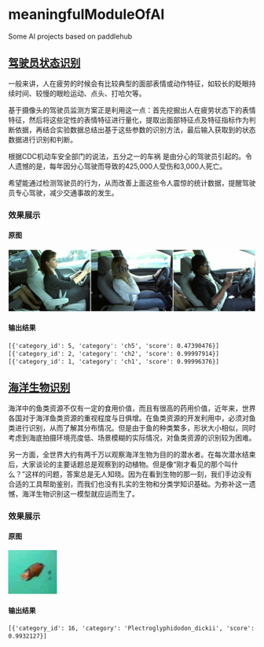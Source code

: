 # meaningfulModuleOfAI

Some AI projects based on paddlehub

## [驾驶员状态识别](https://github.com/zbp-xxxp/meaningfulModuleOfAI/tree/main/DriverStatusRecognition)

一般来讲，人在疲劳的时候会有比较典型的面部表情或动作特征，如较长的眨眼持续时间、较慢的眼睑运动、点头、打哈欠等。

基于摄像头的驾驶员监测方案正是利用这一点：首先挖掘出人在疲劳状态下的表情特征，然后将这些定性的表情特征进行量化，提取出面部特征点及特征指标作为判断依据，再结合实验数据总结出基于这些参数的识别方法，最后输入获取到的状态数据进行识别和判断。

根据CDC机动车安全部门的说法，五分之一的车祸 是由分心的驾驶员引起的。令人遗憾的是，每年因分心驾驶而导致的425,000人受伤和3,000人死亡。

希望能通过检测驾驶员的行为，从而改善上面这些令人震惊的统计数据，提醒驾驶员专心驾驶，减少交通事故的发生。

### 效果展示

#### 原图
<img src="/docs/imgs/Image_Classification_Drivers.png">

#### 输出结果
~~~
[{'category_id': 5, 'category': 'ch5', 'score': 0.47390476}]
[{'category_id': 2, 'category': 'ch2', 'score': 0.99997914}]
[{'category_id': 1, 'category': 'ch1', 'score': 0.99996376}]
~~~

## [海洋生物识别](https://github.com/zbp-xxxp/meaningfulModuleOfAI/tree/main/marine_biometrics)

海洋中的鱼类资源不仅有一定的食用价值，而且有很高的药用价值，近年来，世界各国对于海洋鱼类资源的重视程度与日俱增。在鱼类资源的开发利用中，必须对鱼类进行识别，从而了解其分布情况。但是由于鱼的种类繁多，形状大小相似，同时考虑到海底拍摄环境亮度低、场景模糊的实际情况，对鱼类资源的识别较为困难。

另一方面，全世界大约有两千万以观察海洋生物为目的的潜水者。在每次潜水结束后，大家谈论的主要话题总是观察到的动植物。但是像“刚才看见的那个叫什么？”这样的问题，答案总是无人知晓。因为在看到生物的那一刻，我们手边没有合适的工具帮助鉴别，而我们也没有扎实的生物和分类学知识基础。为弥补这一遗憾，海洋生物识别这一模型就应运而生了。

### 效果展示

#### 原图
<img src="/docs/imgs/Image_Classification_MarineBiometrics.png">

#### 输出结果
~~~
[{'category_id': 16, 'category': 'Plectroglyphidodon_dickii', 'score': 0.9932127}]
~~~
